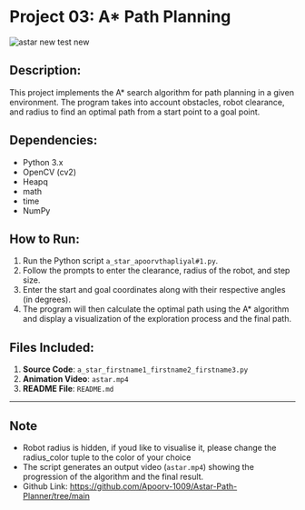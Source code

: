 # Project 03: A* Path Planning

![astar new test new](https://github.com/Apoorv-1009/Astar-Path-Planner/assets/57452076/bc0d2384-d7d2-4e84-bde3-01fc841c4c3f)

## Description:
This project implements the A* search algorithm for path planning in a given environment. The program takes into account obstacles, robot clearance, and radius to find an optimal path from a start point to a goal point.

## Dependencies:
- Python 3.x
- OpenCV (cv2)
- Heapq
- math
- time
- NumPy

## How to Run:
1. Run the Python script `a_star_apoorvthapliyal#1.py`.
2. Follow the prompts to enter the clearance, radius of the robot, and step size.
3. Enter the start and goal coordinates along with their respective angles (in degrees).
4. The program will then calculate the optimal path using the A* algorithm and display a visualization of the exploration process and the final path.


## Files Included:
1. **Source Code**: `a_star_firstname1_firstname2_firstname3.py`
2. **Animation Video**: `astar.mp4`
3. **README File**: `README.md`

---

## Note
- Robot radius is hidden, if youd like to visualise it, please change the radius_color tuple to the color of your choice
- The script generates an output video (`astar.mp4`) showing the progression of the algorithm and the final result.
- Github Link: https://github.com/Apoorv-1009/Astar-Path-Planner/tree/main
